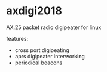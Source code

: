 # axdigi2018
AX.25 packet radio digipeater for linux

features:
- cross port digipeating
- aprs digipeater interworking
- periodical beacons
